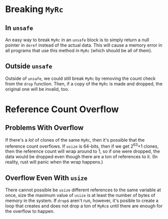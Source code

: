 # Breaking `MyRc`
## In `unsafe`

An easy way to break `MyRc` in an `unsafe` block is to simply return a null pointer in `deref` instead of the actual data. This will cause a memory error in all programs that use this method in `MyRc` (which should be all of them).

## Outside `unsafe`

Outside of `unsafe`, we could still break `MyRc` by removing the count check from the `drop` function. Then, if a copy of the `MyRc` is made and dropped, the original one will be invalid, too.

# Reference Count Overflow
## Problems With Overflow
If there's a _lot_ of clones of the same `MyRc`, then it's possible that the reference count overflows. If `usize` is 64-bits, then if we get 2<sup>63</sup>+1 clones, then the reference count will wrap around to 1, so if one were dropped, the data would be dropped even though there are a ton of references to it. (In reality, rust will panic when the wrap happens.)

## Overflow Even With `usize`
There cannot possible be `usize` different references to the same variable at once, size the maximum value of `usize` is at least the number of bytes of memory in the system. If `drop`s aren't run, however, it's posible to create a loop that creates and does not drop a ton of `MyRc`s until there are enough for the overflow to happen.

